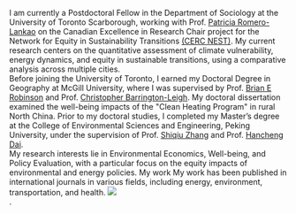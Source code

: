 I am currently a Postdoctoral Fellow in the Department of Sociology at the University of Toronto Scarborough, working with Prof. [Patricia Romero-Lankao](https://discover.research.utoronto.ca/52972-patricia-romerolankao) on the Canadian Excellence in Research Chair project for the Network for Equity in Sustainability Transitions [(CERC NEST)](https://climatehealth.utoronto.ca/initiative/the-cerc-network-for-equity-in-sustainability-transitions/). My current research centers on the quantitative assessment of climate vulnerability, energy dynamics, and equity in sustainable transitions, using a comparative analysis across multiple cities.
<br>
Before joining the University of Toronto, I earned my Doctoral Degree in Geography at McGill University, where I was supervised by Prof.
 [Brian E Robinson](https://brianerobinson.com/) and Prof. [Christopher Barrington-Leigh](https://wellbeing.research.mcgill.ca/index.php?m=about). My doctoral dissertation examined the well-being impacts of the "Clean Heating Program" in rural North China. Prior to my doctoral studies, I completed my Master’s degree at the College of Environmental Sciences and Engineering, Peking University, under the supervision of Prof. [Shiqiu Zhang](https://en.cese.pku.edu.cn/faculty/facultybydepartment/departmentofmanagement/44/index.htm) and Prof. [Hancheng Dai](http://scholar.pku.edu.cn/hanchengdai).<br>
My research interests lie in Environmental Economics, Well-being, and Policy Evaluation, with a particular focus on the equity impacts of environmental and energy policies. My work My work has been published in international journals in various fields, including energy, environment, transportation, and health. <a href='https://scholar.google.com/citations?user=dqJxmR8AAAAJ&hl=zh-CN'><img src="https://img.shields.io/endpoint?logo=Google%20Scholar&url=https%3A%2F%2Fcdn.jsdelivr.net%2Fgh%2FRayeRen%2Frayeren.github.io@google-scholar-stats%2Fgs_data_shieldsio.json&labelColor=f6f6f6&color=9cf&style=flat&label=citations"></a> <br>
.


